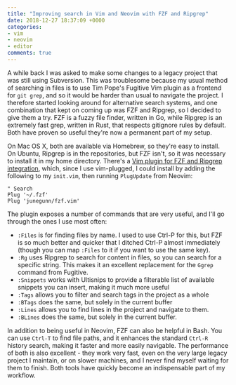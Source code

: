 ```yaml
---
title: "Improving search in Vim and Neovim with FZF and Ripgrep"
date: 2018-12-27 18:37:09 +0000
categories:
- vim
- neovim
- editor
comments: true
---
```


A while back I was asked to make some changes to a legacy project that was still using Subversion. This was troublesome because my usual method of searching in files is to use Tim Pope's Fugitive Vim plugin as a frontend for `git grep`, and so it would be harder than usual to navigate the project. I therefore started looking around for alternative search systems, and one combination that kept on coming up was FZF and Ripgrep, so I decided to give them a try. FZF is a fuzzy file finder, written in Go, while Ripgrep is an extremely fast grep, written in Rust, that respects gitignore rules by default. Both have proven so useful they're now a permanent part of my setup.

On Mac OS X, both are available via Homebrew, so they're easy to install. On Ubuntu, Ripgrep is in the repositories, but FZF isn't, so it was necessary to install it in my home directory. There's a [Vim plugin for FZF and Ripgrep integration](https://github.com/junegunn/fzf.vim), which, since I use vim-plugged, I could install by adding the following to my `init.vim`, then running `PlugUpdate` from Neovim:

```viml
" Search
Plug '~/.fzf'
Plug 'junegunn/fzf.vim'
```

The plugin exposes a number of commands that are very useful, and I'll go through the ones I use most often:

* `:Files` is for finding files by name. I used to use Ctrl-P for this, but FZF is so much better and quicker that I ditched Ctrl-P almost immediately (though you can map `:Files` to it if you want to use the same key).
* `:Rg` uses Ripgrep to search for content in files, so you can search for a specific string. This makes it an excellent replacement for the `Ggrep` command from Fugitive.
* `:Snippets` works with Ultisnips to provide a filterable list of available snippets you can insert, making it much more useful
* `:Tags` allows you to filter and search tags in the project as a whole
* `:BTags` does the same, but solely in the current buffer
* `:Lines` allows you to find lines in the project and navigate to them.
* `:BLines` does the same, but solely in the current buffer.

In addition to being useful in Neovim, FZF can also be helpful in Bash. You can use `Ctrl-T` to find file paths, and it enhances the standard `Ctrl-R` history search, making it faster and more easily navigable. The performance of both is also excellent - they work very fast, even on the very large legacy project I maintain, or on slower machines, and I never find myself waiting for them to finish. Both tools have quickly become an indispensable part of my workflow.

